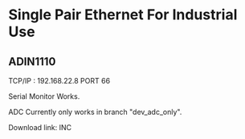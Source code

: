 # Single Pair Ethernet For Industrial Use


## ADIN1110


TCP/IP : 192.168.22.8 PORT 66 


Serial Monitor Works.


ADC Currently only works in branch "dev_adc_only".


Download link: INC
